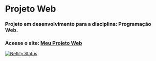 # Projeto Web

### Projeto em desenvolvimento para a disciplina: Programação Web.

### Acesse o site: [Meu Projeto Web](https://jonas-dias-web.netlify.app)

[![Netlify Status](https://api.netlify.com/api/v1/badges/f9419cf5-8a0f-4a55-affc-c04023da90e9/deploy-status)](https://app.netlify.com/sites/projetoweb-jonasdias/deploys)
